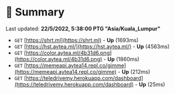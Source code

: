 # 📖 Summary
Last updated: **22/5/2022, 5:38:00 PTG "Asia/Kuala_Lumpur"**

- `GET` [https://shrt.ml](https://shrt.ml) - **Up** (1693ms)
- `GET` [https://hst.aytea.ml/](https://hst.aytea.ml/) - **Up** (4563ms)
- `GET` [https://color.aytea.ml/4b31d6.png](https://color.aytea.ml/4b31d6.png) - **Up** (1860ms)
- `GET` [https://memeapi.aytea14.repl.co/gimme](https://memeapi.aytea14.repl.co/gimme) - **Up** (212ms)
- `GET` [https://teledrivemy.herokuapp.com/dashboard](https://teledrivemy.herokuapp.com/dashboard) - **Up** (25ms)

